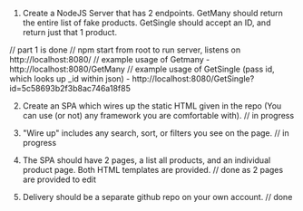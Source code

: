 1. Create a NodeJS Server that has 2 endpoints. GetMany should return the entire list of fake products. 
GetSingle should accept an ID, and return just that 1 product. 

// part 1 is done
// npm start from root to run server, listens on http://localhost:8080/
// example usage of Getmany - http://localhost:8080/GetMany
// example usage of GetSingle (pass id, which looks up _id within json) - http://localhost:8080/GetSingle?id=5c58693b2f3b8ac746a18f85

2. Create an SPA which wires up the static HTML given in the repo (You can use (or not) any framework you are comfortable with).
// in progress

3. "Wire up" includes any search, sort, or filters you see on the page.
// in progress

4. The SPA should have 2 pages, a list all products, and an individual product page. Both HTML templates are provided.
// done as 2 pages are provided to edit

5. Delivery should be a separate github repo on your own account. 
// done
